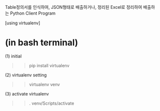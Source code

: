 Table정의서를 인식하여, JSON형태로 배출하거나, 정리된 Excel로 정리하여 배출하는 Python Client Program


[using virtualenv]

# (in bash terminal)
(1) initial
>> pip install virtualenv

(2) virtualenv setting
>> virtualenv venv

(3) activate virtualenv
>> . venv/Scripts/activate

